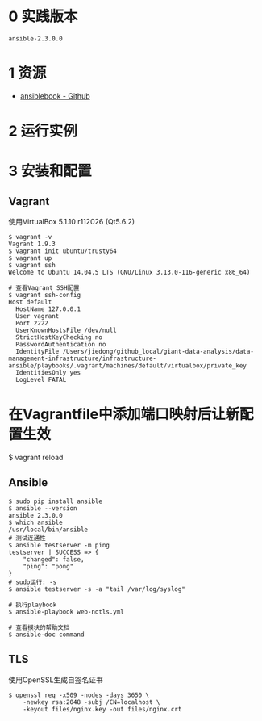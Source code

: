
# 0 实践版本

	ansible-2.3.0.0

# 1 资源

+ [ansiblebook - Github](https://github.com/ansiblebook/ansiblebook)


# 2 运行实例

# 3 安装和配置

## Vagrant

使用VirtualBox 5.1.10 r112026 (Qt5.6.2)


	$ vagrant -v
	Vagrant 1.9.3
	$ vagrant init ubuntu/trusty64
	$ vagrant up
	$ vagrant ssh
	Welcome to Ubuntu 14.04.5 LTS (GNU/Linux 3.13.0-116-generic x86_64)

	# 查看Vagrant SSH配置
	$ vagrant ssh-config
	Host default
	  HostName 127.0.0.1
	  User vagrant
	  Port 2222
	  UserKnownHostsFile /dev/null
	  StrictHostKeyChecking no
	  PasswordAuthentication no
	  IdentityFile /Users/jiedong/github_local/giant-data-analysis/data-management-infrastructure/infrastructure-ansible/playbooks/.vagrant/machines/default/virtualbox/private_key
	  IdentitiesOnly yes
	  LogLevel FATAL

  # 在Vagrantfile中添加端口映射后让新配置生效
  $ vagrant reload

## Ansible

	$ sudo pip install ansible
	$ ansible --version
	ansible 2.3.0.0
	$ which ansible
	/usr/local/bin/ansible
	# 测试连通性
	$ ansible testserver -m ping
	testserver | SUCCESS => {
	    "changed": false,
	    "ping": "pong"
	}
	# sudo运行: -s
	$ ansible testserver -s -a "tail /var/log/syslog"

	# 执行playbook
	$ ansible-playbook web-notls.yml

	# 查看模块的帮助文档
	$ ansible-doc command

## TLS

使用OpenSSL生成自签名证书

	$ openssl req -x509 -nodes -days 3650 \
		-newkey rsa:2048 -subj /CN=localhost \
		-keyout files/nginx.key -out files/nginx.crt
